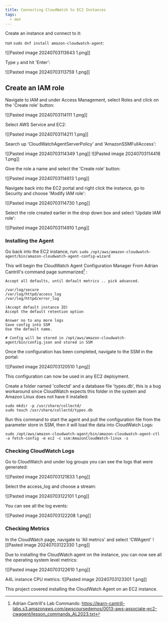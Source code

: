 ```yaml
---
title: Connecting CloudWatch to EC2 Instances
tags:
  - aws
---
```


Create an instance and connect to it:


run ```sudo dnf install amazon-cloudwatch-agent```:

![[Pasted image 20240703113643 1.png]]

Type ```y``` and hit 'Enter':

![[Pasted image 20240703113759 1.png]]

## Create an IAM role
Navigate to IAM and under Access Management, select Roles and click on the 'Create role' button:

![[Pasted image 20240703114111 1.png]]

Select AWS Service and EC2:

![[Pasted image 20240703114211 1.png]]

Search up 'CloudWatchAgentServerPolicy' and 'AmazonSSMFullAccess':

![[Pasted image 20240703114349 1.png]]
![[Pasted image 20240703114418 1.png]]

Give the role a name and select the 'Create role' button:

![[Pasted image 20240703114613 1.png]]

Navigate back into the EC2 portal and right click the instance, go to Security and choose 'Modify IAM role':

![[Pasted image 20240703114730 1.png]]

Select the role created earlier in the drop down box and select 'Update IAM role':

![[Pasted image 20240703114910 1.png]]

### Installing the Agent
Go back into the EC2 instance, run:
```sudo /opt/aws/amazon-cloudwatch-agent/bin/amazon-cloudwatch-agent-config-wizard```

This will begin the CloudWatch Agent Configuration Manager
From Adrian Cantrill's command page summarized[^1] : 
```
Accept all defaults, until default metrics .. pick advanced.

/var/log/secure
/var/log/httpd/access_log
/var/log/httpd/error_log

(Accept default instance ID)
Accept the default retention option

Answer no to any more logs
Save config into SSM
Use the default name.

# Config will be stored in /opt/aws/amazon-cloudwatch-agent/bin/config.json and stored in SSM
```

Once the configuration has been completed, navigate to the SSM in the portal: 

![[Pasted image 20240703120510 1.png]]

This configuration can now be used in any EC2 deployment.

Create a folder named 'collectd' and a database file 'types.db', this is a bug workaround since CloudWatch expects this folder in the system and Amazon Linux does not have it installed:
```
sudo mkdir -p /usr/share/collectd/
sudo touch /usr/share/collectd/types.db
```

Run this command to start the agent and pull the configuration file from the parameter store in SSM, then it will load the data into CloudWatch Logs:

```
sudo /opt/aws/amazon-cloudwatch-agent/bin/amazon-cloudwatch-agent-ctl -a fetch-config -m ec2 -c ssm:AmazonCloudWatch-linux -s
```

### Checking CloudWatch Logs
Go to CloudWatch and under log groups you can see the logs that were generated:

![[Pasted image 20240703121833 1.png]]

Select the access_log and choose a stream:

![[Pasted image 20240703122101 1.png]]

You can see all the log events:

![[Pasted image 20240703122208 1.png]]

### Checking Metrics
In the CloudWatch page, navigate to 'All metrics' and select 'CWAgent'
![[Pasted image 20240703122330 1.png]]

Due to installing the CloudWatch agent on the instance, you can now see all the operating system level metrics:

![[Pasted image 20240703122610 1.png]]

A4L instance CPU metrics:
![[Pasted image 20240703123301 1.png]]

This project covered installing the CloudWatch Agent on an EC2 instance.

[^1]: Adrian Cantrill's Lab Commands: https://learn-cantrill-labs.s3.amazonaws.com/awscoursedemos/0013-aws-associate-ec2-cwagent/lesson_commands_AL2023.txt